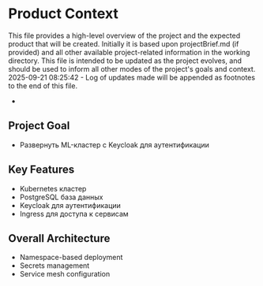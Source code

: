 # Product Context

This file provides a high-level overview of the project and the expected product that will be created. Initially it is based upon projectBrief.md (if provided) and all other available project-related information in the working directory. This file is intended to be updated as the project evolves, and should be used to inform all other modes of the project's goals and context.
2025-09-21 08:25:42 - Log of updates made will be appended as footnotes to the end of this file.

*

## Project Goal

* Развернуть ML-кластер с Keycloak для аутентификации

## Key Features

* Kubernetes кластер
* PostgreSQL база данных
* Keycloak для аутентификации
* Ingress для доступа к сервисам

## Overall Architecture

* Namespace-based deployment
* Secrets management
* Service mesh configuration